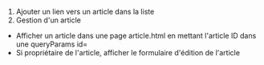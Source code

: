 1) Ajouter un lien vers un article dans la liste
2) Gestion d'un article
* Afficher un article dans une page article.html en mettant l'article ID dans une queryParams id=
* Si propriétaire de l'article, afficher le formulaire d'édition de l'article